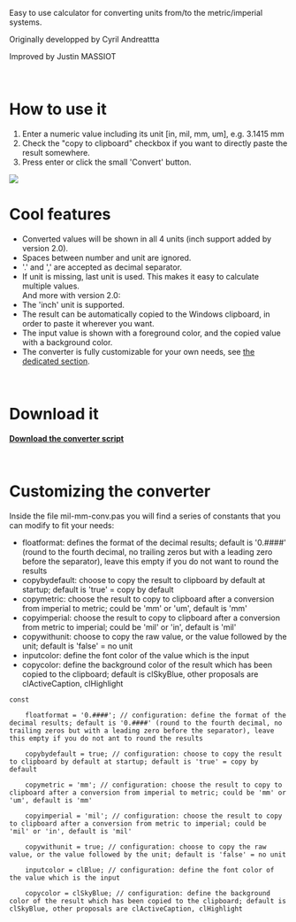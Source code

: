 Easy to use calculator for converting units from/to the metric/imperial systems.

Originally developped by Cyril Andreattta

Improved by Justin MASSIOT

<br />

# How to use it #

  1. Enter a numeric value including its unit [in, mil, mm, um], e.g. 3.1415 mm
  1. Check the "copy to clipboard" checkbox if you want to directly paste the result somewhere.
  1. Press enter or click the small 'Convert' button.

<img src='http://altium-designer-addons.googlecode.com/svn/trunk/mil-mm-conv/mil-mm-conv.png' align='middle'>

<br />

<h1>Cool features</h1>

<ul><li>Converted values will be shown in all 4 units (inch support added by version 2.0).<br>
</li><li>Spaces between number and unit are ignored.<br>
</li><li>'.' and ',' are accepted as decimal separator.<br>
</li><li>If unit is missing, last unit is used. This makes it easy to calculate multiple values.<br>
And more with version 2.0:<br>
</li><li>The 'inch' unit is supported.<br>
</li><li>The result can be automatically copied to the Windows clipboard, in order to paste it wherever you want.<br>
</li><li>The input value is shown with a foreground color, and the copied value with a background color.<br>
</li><li>The converter is fully customizable for your own needs, see <a href='mil_mm_conv#Customizing_the_converter.md'>the dedicated section</a>.</li></ul>

<br />

<h1>Download it</h1>

<b><a href='https://drive.google.com/file/d/0B71DP3351mA0Vzd2WExhTjlseUk/edit?usp=sharing'>Download the converter script</a></b>

<br />

<h1>Customizing the converter</h1>

Inside the file mil-mm-conv.pas you will find a series of constants that you can modify to fit your needs:<br>
<ul><li>floatformat: defines the format of the decimal results; default is '0.####' (round to the fourth decimal, no trailing zeros but with a leading zero before the separator), leave this empty if you do not want to round the results<br>
</li><li>copybydefault: choose to copy the result to clipboard by default at startup; default is 'true' = copy by default<br>
</li><li>copymetric: choose the result to copy to clipboard after a conversion from imperial to metric; could be 'mm' or 'um', default is 'mm'<br>
</li><li>copyimperial: choose the result to copy to clipboard after a conversion from metric to imperial; could be 'mil' or 'in', default is 'mil'<br>
</li><li>copywithunit: choose to copy the raw value, or the value followed by the unit; default is 'false' = no unit<br>
</li><li>inputcolor: define the font color of the value which is the input<br>
</li><li>copycolor: define the background color of the result which has been copied to the clipboard; default is clSkyBlue, other proposals are clActiveCaption, clHighlight</li></ul>

<pre><code>const<br>
    floatformat = '0.####'; // configuration: define the format of the decimal results; default is '0.####' (round to the fourth decimal, no trailing zeros but with a leading zero before the separator), leave this empty if you do not ant to round the results<br>
    copybydefault = true; // configuration: choose to copy the result to clipboard by default at startup; default is 'true' = copy by default<br>
    copymetric = 'mm'; // configuration: choose the result to copy to clipboard after a conversion from imperial to metric; could be 'mm' or 'um', default is 'mm'<br>
    copyimperial = 'mil'; // configuration: choose the result to copy to clipboard after a conversion from metric to imperial; could be 'mil' or 'in', default is 'mil'<br>
    copywithunit = true; // configuration: choose to copy the raw value, or the value followed by the unit; default is 'false' = no unit<br>
    inputcolor = clBlue; // configuration: define the font color of the value which is the input<br>
    copycolor = clSkyBlue; // configuration: define the background color of the result which has been copied to the clipboard; default is clSkyBlue, other proposals are clActiveCaption, clHighlight<br>
</code></pre>